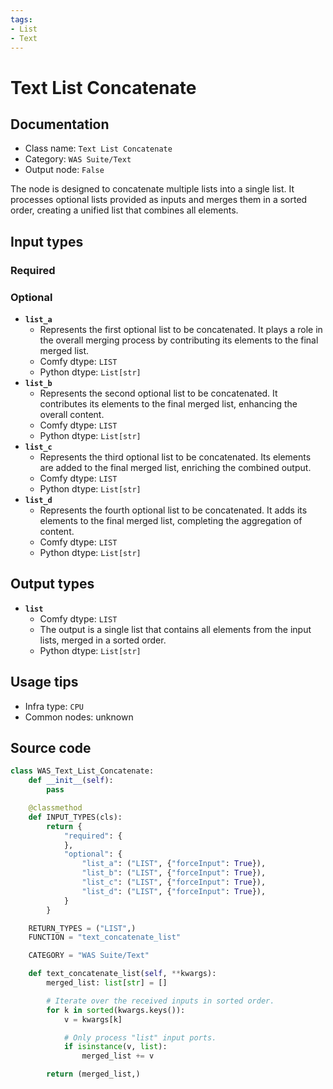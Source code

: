 ```yaml
---
tags:
- List
- Text
---
```


# Text List Concatenate
## Documentation
- Class name: `Text List Concatenate`
- Category: `WAS Suite/Text`
- Output node: `False`

The node is designed to concatenate multiple lists into a single list. It processes optional lists provided as inputs and merges them in a sorted order, creating a unified list that combines all elements.
## Input types
### Required
### Optional
- **`list_a`**
    - Represents the first optional list to be concatenated. It plays a role in the overall merging process by contributing its elements to the final merged list.
    - Comfy dtype: `LIST`
    - Python dtype: `List[str]`
- **`list_b`**
    - Represents the second optional list to be concatenated. It contributes its elements to the final merged list, enhancing the overall content.
    - Comfy dtype: `LIST`
    - Python dtype: `List[str]`
- **`list_c`**
    - Represents the third optional list to be concatenated. Its elements are added to the final merged list, enriching the combined output.
    - Comfy dtype: `LIST`
    - Python dtype: `List[str]`
- **`list_d`**
    - Represents the fourth optional list to be concatenated. It adds its elements to the final merged list, completing the aggregation of content.
    - Comfy dtype: `LIST`
    - Python dtype: `List[str]`
## Output types
- **`list`**
    - Comfy dtype: `LIST`
    - The output is a single list that contains all elements from the input lists, merged in a sorted order.
    - Python dtype: `List[str]`
## Usage tips
- Infra type: `CPU`
- Common nodes: unknown


## Source code
```python
class WAS_Text_List_Concatenate:
    def __init__(self):
        pass

    @classmethod
    def INPUT_TYPES(cls):
        return {
            "required": {
            },
            "optional": {
                "list_a": ("LIST", {"forceInput": True}),
                "list_b": ("LIST", {"forceInput": True}),
                "list_c": ("LIST", {"forceInput": True}),
                "list_d": ("LIST", {"forceInput": True}),
            }
        }

    RETURN_TYPES = ("LIST",)
    FUNCTION = "text_concatenate_list"

    CATEGORY = "WAS Suite/Text"

    def text_concatenate_list(self, **kwargs):
        merged_list: list[str] = []

        # Iterate over the received inputs in sorted order.
        for k in sorted(kwargs.keys()):
            v = kwargs[k]

            # Only process "list" input ports.
            if isinstance(v, list):
                merged_list += v

        return (merged_list,)

```
